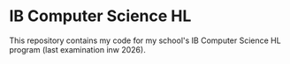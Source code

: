# IB Computer Science HL

This repository contains my code for my school's IB Computer Science HL program (last examination inw 2026).
